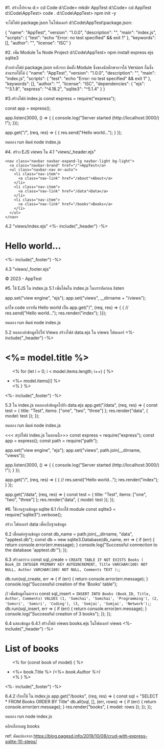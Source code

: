 #1. สร้างโปรเจค
d:\> cd Code
d:\Code> mkdir AppTest
d:\Code> cd AppTest
d:\Code\AppTest> code .
d:\Code\AppTest> npm init -y

จะได้ไฟล์ package.json ในโฟลเดอร์
d:\Code\AppTest\package.json:

{
  "name": "AppTest",
  "version": "1.0.0",
  "description": "",
  "main": "index.js",
  "scripts": {
    "test": "echo \"Error: no test specified\" && exit 1"
  },
  "keywords": [],
  "author": "",
  "license": "ISC"
}


#2. เพิ่ม Module ใน Node Project
d:\Code\AppTest> npm install express ejs sqlite3

ตัวอย่างไฟล์ package.json หลังจาก ติดตั้ง Module ซึ่งของนักศึกษาอาจได้ Version อื่นซึ่งสามารถใช้ได้
{
  "name": "AppTest",
  "version": "1.0.0",
  "description": "",
  "main": "index.js",
  "scripts": {
    "test": "echo \"Error: no test specified\" && exit 1"
  },
  "keywords": [],
  "author": "",
  "license": "ISC",
  "dependencies": {
    "ejs": "^3.1.8",
    "express": "^4.18.2",
    "sqlite3": "^5.1.4"
  }
}

#3.สร้างไฟล์ index.js
const express = require("express");

const app = express();

app.listen(3000, () => {
    {
        console.log("Server started (http://localhost:3000/) !");
    }});

app.get("/", (req, res) => {
    {
        res.send("Hello world...");
    }
});

ทดลอง run พิมพ์ node index.js

#4. สร้าง EJS views ใน 
4.1 "views/_header.ejs"

<!doctype html>
<html lang="fr">

<head>
  <meta charset="utf-8">
  <meta name="viewport" content="width=device-width, initial-scale=1, shrink-to-fit=no">
  <title>AppTest</title>
  <link rel="stylesheet" href="https://cdn.jsdelivr.net/npm/bootstrap@5.3.0-alpha1/dist/css/bootstrap.min.css">
</head>

<body>

  <div class="container">

    <nav class="navbar navbar-expand-lg navbar-light bg-light">
      <a class="navbar-brand" href="/">AppTest</a>
      <ul class="navbar-nav mr-auto">
        <li class="nav-item">
          <a class="nav-link" href="/about">About</a>
        </li>
        <li class="nav-item">
          <a class="nav-link" href="/data">Data</a>
        </li>
        <li class="nav-item">
          <a class="nav-link" href="/books">Books</a>
        </li>
      </ul>
    </nav>

4.2 "views/index.ejs"
<%- include("_header") -%>

<h1>Hello world...</h1>

<%- include("_footer") -%>

4.3 "views/_footer.ejs"

<footer>
      <p>&copy; 2023 - AppTest</p>
    </footer>

  </div>

</body>

</html>

#5. ใช้ EJS ใน index.js
5.1 เพิ่มโด้ดใน index.js ในบรรทัดก่อน listen

app.set("view engine", "ejs");
app.set("views", __dirname + "/views");

แก้ไข code บรรทัด Hello world เป็น
app.get("/", (req, res) => {
    {
        // res.send("Hello world...");
        res.render("index");
    }});

ทดลอง run พิมพ์ node index.js

5.2 ทดลองส่งข้อมูลไปให้ Views
สร้างไฟล์ data.ejs ใน views โฟลเดอร์
<%- include("_header") -%>

<h1><%= model.title %></h1>

<ul>

  <% for (let i = 0; i < model.items.length; i++) { %>
    <li><%= model.items[i] %></li>
  <% } %>

</ul>

<%- include("_footer") -%>

5.3 ใน index.js ทดลองส่งข้อมูลไปยัง data.ejs
app.get("/data", (req, res) => {
  const test = {
    title: "Test",
    items: ["one", "two", "three"]
  };
  res.render("data", { model: test });
});

ทดลอง run พิมพ์ node index.js

<<< สรุปไฟล์ index.js ในตอนนี้>>>
const express = require("express");
const app = express();
const path = require("path");

app.set("view engine", "ejs");
app.set("views", path.join(__dirname, "views"));

app.listen(3000, () => {
    {
        console.log("Server started (http://localhost:3000/) !");
    }
});

app.get("/", (req, res) => {
    {
        // res.send("Hello world...");
        res.render("index");
    }
});

app.get("/data", (req, res) => {
    const test = {
        title: "Test",
        items: ["one", "two", "three"]
    };
    res.render("data", { model: test });
});



#6. ใช้งานฐานข้อมูล sqlite 
6.1 เรียกใช้ module
const sqlite3 = require("sqlite3").verbose();

สร้าง โฟลเดอร์ data เพื่อเก็บฐานข้อมูล

6.2 เชื่อมต่อฐานข้อมูล
const db_name = path.join(__dirname, "data", "apptest.db");
const db = new sqlite3.Database(db_name, err => {
  if (err) {
    return console.error(err.message);
  }
  console.log("Successful connection to the database 'apptest.db'");
});

6.3 สร้างตาราง
const sql_create = `CREATE TABLE IF NOT EXISTS Books (
  Book_ID INTEGER PRIMARY KEY AUTOINCREMENT,
  Title VARCHAR(100) NOT NULL,
  Author VARCHAR(100) NOT NULL,
  Comments TEXT
);`;

db.run(sql_create, err => {
  if (err) {
    return console.error(err.message);
  }
  console.log("Successful creation of the 'Books' table");
  
  // เพิ่มข้อมูลในตาราง
  const sql_insert = `INSERT INTO Books (Book_ID, Title, Author, Comments) VALUES
  (1, 'Somchai', 'Somchai', 'Programming'),
  (2, 'Somsri', 'Somsri', 'Coding'),
  (3, 'Somjai', 'Somjai', 'Network');`;
  db.run(sql_insert, err => {
    if (err) {
      return console.error(err.message);
    }
    console.log("Successful creation of 3 books");
  });
});

6.4 แสดงข้อมูล
6.4.1 สร้างไฟล์ views books.ejs ในโฟลเดอร์ views
<%- include("_header") -%>

<h1>List of books</h1>

<ul>

  <% for (const book of model) { %>
    <li>
      <%= book.Title %>
      <em>(<%= book.Author %>)</em>
    </li>
  <% } %>

</ul>

<%- include("_footer") -%>

6.4.2 เรียกใช้ ใน index.js
app.get("/books", (req, res) => {
  const sql = "SELECT * FROM Books ORDER BY Title"
  db.all(sql, [], (err, rows) => {
    if (err) {
      return console.error(err.message);
    }
    res.render("books", { model: rows });
  });
});

ทดลอง run node index.js

คลิกเลือกเมนู books

ref:
ดัดแปลงจาก
https://blog.pagesd.info/2019/10/08/crud-with-express-sqlite-10-steps/
